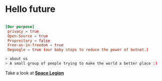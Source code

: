 # **Hello future**

```toml

[Our purpose]
 privacy = true
 Open-Source = true
 Propreitary = false
 Free-as-in-freedom = true
 Degoogle = true (our baby steps to reduce the power of botnet.)
 ```
````bash
> about us
> A small group of people trying to make the world a better place :)
````
Take a look at **[Space Legion](https://space-legion.github.io/)**
